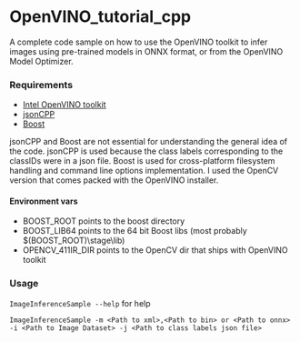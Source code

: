 # OpenVINO_tutorial_cpp

A complete code sample on how to use the OpenVINO toolkit to infer images using pre-trained models in ONNX format, or from the OpenVINO Model Optimizer.

### Requirements
* [Intel OpenVINO toolkit](https://software.intel.com/en-us/openvino-toolkit/choose-download)
* [jsonCPP](https://github.com/open-source-parsers/jsoncpp)
* [Boost](https://www.boost.org/)

jsonCPP and Boost are not essential for understanding the general idea of the code. 
jsonCPP is used because the class labels corresponding to the classIDs were in a json file. 
Boost is used for cross-platform filesystem handling and command line options implementation.
I used the OpenCV version that comes packed with the OpenVINO installer.

#### Environment vars
* BOOST_ROOT points to the boost directory
* BOOST_LIB64 points to the 64 bit Boost libs (most probably $(BOOST_ROOT)\stage\lib)
* OPENCV_411IR_DIR points to the OpenCV dir that ships with OpenVINO toolkit

### Usage

`ImageInferenceSample --help` for help

`ImageInferenceSample -m <Path to xml>,<Path to bin> or <Path to onnx> -i <Path to Image Dataset> -j <Path to class labels json file>`
